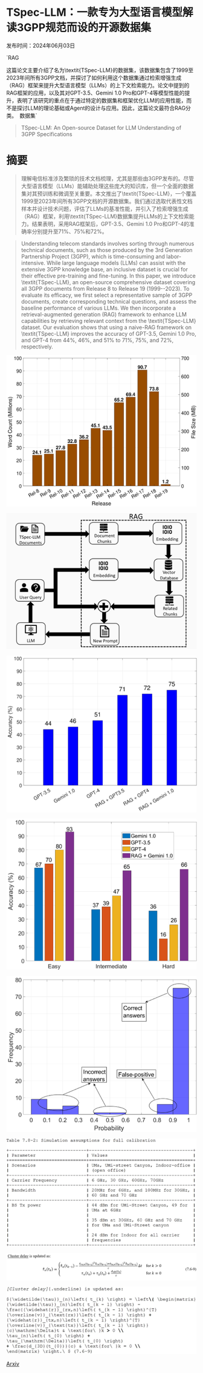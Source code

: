 # TSpec-LLM：一款专为大型语言模型解读3GPP规范而设的开源数据集

发布时间：2024年06月03日

`RAG

这篇论文主要介绍了名为\textit{TSpec-LLM}的数据集，该数据集包含了1999至2023年间所有3GPP文档，并探讨了如何利用这个数据集通过检索增强生成（RAG）框架来提升大型语言模型（LLMs）的上下文检索能力。论文中提到的RAG框架的应用，以及其对GPT-3.5、Gemini 1.0 Pro和GPT-4等模型性能的提升，表明了该研究的重点在于通过特定的数据集和框架优化LLM的应用性能，而不是探讨LLM的理论基础或Agent的设计与应用。因此，这篇论文最符合RAG分类。` `数据集`

> TSpec-LLM: An Open-source Dataset for LLM Understanding of 3GPP Specifications

# 摘要

> 理解电信标准涉及繁琐的技术文档梳理，尤其是那些由3GPP发布的。尽管大型语言模型（LLMs）能辅助处理这些庞大的知识库，但一个全面的数据集对其预训练和微调至关重要。本文推出了\textit{TSpec-LLM}，一个覆盖1999至2023年间所有3GPP文档的开源数据集。我们通过选取代表性文档样本并设计技术问题，评估了LLMs的基准性能，并引入了检索增强生成（RAG）框架，利用\textit{TSpec-LLM}数据集提升LLMs的上下文检索能力。结果表明，采用RAG框架后，GPT-3.5、Gemini 1.0 Pro和GPT-4的准确率分别提升至71%、75%和72%。

> Understanding telecom standards involves sorting through numerous technical documents, such as those produced by the 3rd Generation Partnership Project (3GPP), which is time-consuming and labor-intensive. While large language models (LLMs) can assist with the extensive 3GPP knowledge base, an inclusive dataset is crucial for their effective pre-training and fine-tuning. In this paper, we introduce \textit{TSpec-LLM}, an open-source comprehensive dataset covering all 3GPP documents from Release 8 to Release 19 (1999--2023). To evaluate its efficacy, we first select a representative sample of 3GPP documents, create corresponding technical questions, and assess the baseline performance of various LLMs. We then incorporate a retrieval-augmented generation (RAG) framework to enhance LLM capabilities by retrieving relevant context from the \textit{TSpec-LLM} dataset. Our evaluation shows that using a naive-RAG framework on \textit{TSpec-LLM} improves the accuracy of GPT-3.5, Gemini 1.0 Pro, and GPT-4 from 44\%, 46\%, and 51\% to 71\%, 75\%, and 72\%, respectively.

![TSpec-LLM：一款专为大型语言模型解读3GPP规范而设的开源数据集](../../../paper_images/2406.01768/x1.png)

![TSpec-LLM：一款专为大型语言模型解读3GPP规范而设的开源数据集](../../../paper_images/2406.01768/2024_05_30_RAG_sketch.jpg)

![TSpec-LLM：一款专为大型语言模型解读3GPP规范而设的开源数据集](../../../paper_images/2406.01768/x2.png)

![TSpec-LLM：一款专为大型语言模型解读3GPP规范而设的开源数据集](../../../paper_images/2406.01768/x3.png)

![TSpec-LLM：一款专为大型语言模型解读3GPP规范而设的开源数据集](../../../paper_images/2406.01768/x4.png)

![TSpec-LLM：一款专为大型语言模型解读3GPP规范而设的开源数据集](../../../paper_images/2406.01768/2024_05_29_data_vis.jpg)

![TSpec-LLM：一款专为大型语言模型解读3GPP规范而设的开源数据集](../../../paper_images/2406.01768/2024_05_30_eqn_vis.jpg)

![TSpec-LLM：一款专为大型语言模型解读3GPP规范而设的开源数据集](../../../paper_images/2406.01768/2024_05_30_eqn_vis_TSpec.jpg)

[Arxiv](https://arxiv.org/abs/2406.01768)